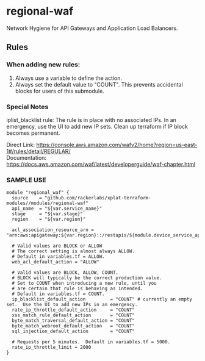 # regional-waf

Network Hygiene for API Gateways and Application Load Balancers.


## Rules

### When adding new rules:

1. Always use a variable to define the action.
2. Always set the default value to "COUNT".  This prevents accidental blocks for users of this submodule.

### Special Notes

iplist_blacklist rule:  The rule is in place with no associated IPs. In an emergency, use the UI to add new IP sets. Clean up terraform if IP block becomes permanent.<br/>

Direct Link: https://console.aws.amazon.com/wafv2/home?region=us-east-1#/rules/detail/REGULAR/<br/>
Documentation: https://docs.aws.amazon.com/waf/latest/developerguide/waf-chapter.html



### SAMPLE USE

```
module "regional_waf" {
  source    = "github.com/rackerlabs/xplat-terraform-modules//modules/regional-waf"
  api_name  = "${var.service_name}"
  stage     = "${var.stage}"
  region    = "${var.region}"
  
  acl_association_resource_arn = "arn:aws:apigateway:${var.region}::/restapis/${module.device_service_api.api_id}/stages/${var.stage}"

  # Valid values are BLOCK or ALLOW
  # The correct setting is almost always ALLOW.
  # Default in variables.tf = ALLOW.
  web_acl_default_action = "ALLOW"

  # Valid values are BLOCK, ALLOW, COUNT.
  # BLOCK will typically be the correct production value.
  # Set to COUNT when introducing a new rule, until you 
  # are certain that rule is behaving as intended.
  # Default in variables.tf = COUNT.
  ip_blacklist_default_action         = "COUNT" # currently an empty set.  Use the UI to add new IPs in an emergency.
  rate_ip_throttle_default_action     = "COUNT"
  xss_match_rule_default_action       = "COUNT"
  byte_match_traversal_default_action = "COUNT"
  byte_match_webroot_default_action   = "COUNT"
  sql_injection_default_action        = "COUNT"

  # Requests per 5 minutes.  Default in variables.tf = 5000.
  rate_ip_throttle_limit = 2000
}
```
